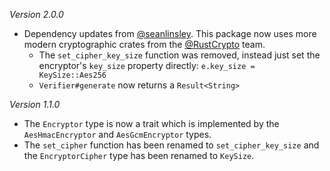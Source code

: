 *Version 2.0.0*

- Dependency updates from
  [@seanlinsley](https://github.com/seanlinsley). This package now uses
  more modern cryptographic crates from the
  [@RustCrypto](https://github.com/RustCrypto) team.
  - The `set_cipher_key_size` function was removed, instead just set the
    encryptor's `key_size` property directly:
    `e.key_size = KeySize::Aes256`
  - `Verifier#generate` now returns a `Result<String>`

*Version 1.1.0*

- The `Encryptor` type is now a trait which is implemented by the
  `AesHmacEncryptor` and `AesGcmEncryptor` types.
- The `set_cipher` function has been renamed to `set_cipher_key_size`
  and the `EncryptorCipher` type has been renamed to `KeySize`.
